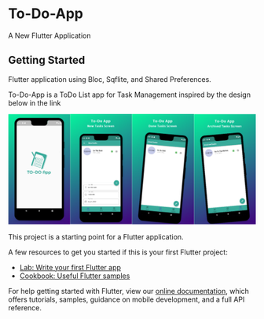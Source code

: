 # To-Do-App
A New Flutter Application

## Getting Started

Flutter application using Bloc,  Sqflite, and Shared Preferences.

To-Do-App is a ToDo List app for Task Management inspired by the design below in the link

![to-do mockup](https://github.com/ZEM-Kamel/mockups/blob/main/mockups/to-do%20mockup.png)



This project is a starting point for a Flutter application.

A few resources to get you started if this is your first Flutter project:

- [Lab: Write your first Flutter app](https://flutter.dev/docs/get-started/codelab)
- [Cookbook: Useful Flutter samples](https://flutter.dev/docs/cookbook)

For help getting started with Flutter, view our
[online documentation](https://flutter.dev/docs), which offers tutorials,
samples, guidance on mobile development, and a full API reference.
